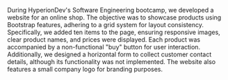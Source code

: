 During HyperionDev's Software Engineering bootcamp, we developed a website for an online shop. 
The objective was to showcase products using Bootstrap features, adhering to a grid system for layout consistency. 
Specifically, we added ten items to the page, ensuring responsive images, clear product names, and prices were displayed. 
Each product was accompanied by a non-functional "buy" button for user interaction. Additionally, we designed a horizontal form to collect customer contact details, although its functionality was not implemented. The website also features a small company logo for branding purposes.
